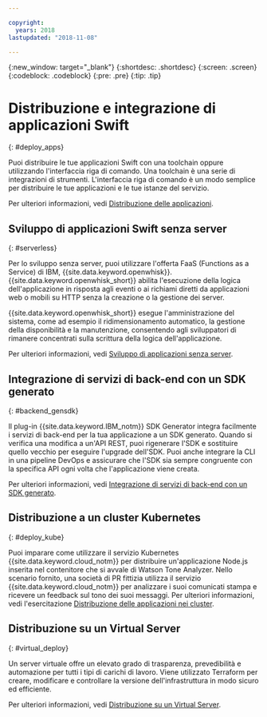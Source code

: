 ```yaml
---

copyright:
  years: 2018
lastupdated: "2018-11-08"

---
```

{:new_window: target="_blank"}
{:shortdesc: .shortdesc}
{:screen: .screen}
{:codeblock: .codeblock}
{:pre: .pre}
{:tip: .tip}

# Distribuzione e integrazione di applicazioni Swift
{: #deploy_apps}

Puoi distribuire le tue applicazioni Swift con una toolchain oppure utilizzando l'interfaccia riga di comando. Una toolchain è una serie di integrazioni di strumenti. L'interfaccia riga di comando è un modo semplice per distribuire le tue applicazioni e le tue istanze del servizio.

Per ulteriori informazioni, vedi [Distribuzione delle applicazioni](../apps/dep-app-tool.html).

## Sviluppo di applicazioni Swift senza server
{: #serverless}

Per lo sviluppo senza server, puoi utilizzare l'offerta FaaS (Functions as a Service) di IBM, {{site.data.keyword.openwhisk}}. {{site.data.keyword.openwhisk_short}} abilita l'esecuzione della logica dell'applicazione in risposta agli eventi o ai richiami diretti da applicazioni web o mobili su HTTP senza la creazione o la gestione dei server.

{{site.data.keyword.openwhisk_short}} esegue l'amministrazione del sistema, come ad esempio il ridimensionamento automatico, la gestione della disponibilità e la manutenzione, consentendo agli sviluppatori di rimanere concentrati sulla scrittura della logica dell'applicazione.

Per ulteriori informazioni, vedi [Sviluppo di applicazioni senza server](../apps/deploying/functions.html).

## Integrazione di servizi di back-end con un SDK generato
{: #backend_gensdk}

Il plug-in {{site.data.keyword.IBM_notm}} SDK Generator integra facilmente i servizi di back-end per la tua applicazione a un SDK generato. Quando si verifica una modifica a un'API REST, puoi rigenerare l'SDK e sostituire quello vecchio per eseguire l'upgrade dell'SDK. Puoi anche integrare la CLI in una pipeline DevOps e assicurare che l'SDK sia sempre congruente con la specifica API ogni volta che l'applicazione viene creata.

Per ulteriori informazioni, vedi [Integrazione di servizi di back-end con un SDK generato](/docs/swift/backend/cli_sdkgen.html).

## Distribuzione a un cluster Kubernetes
{: #deploy_kube}

Puoi imparare come utilizzare il servizio Kubernetes {{site.data.keyword.cloud_notm}} per distribuire un'applicazione Node.js inserita nel contenitore che si avvale di Watson Tone Analyzer. Nello scenario fornito, una società di PR fittizia utilizza il servizio {{site.data.keyword.cloud_notm}} per analizzare i suoi comunicati stampa e ricevere un feedback sul tono dei suoi messaggi. Per ulteriori informazioni, vedi l'esercitazione [Distribuzione delle applicazioni nei cluster](../containers/cs_tutorials_apps.html).

## Distribuzione su un Virtual Server
{: #virtual_deploy}

Un server virtuale offre un elevato grado di trasparenza, prevedibilità e automazione per tutti i tipi di carichi di lavoro. Viene utilizzato Terraform per creare, modificare e controllare la versione dell'infrastruttura in modo sicuro ed efficiente.

Per ulteriori informazioni, vedi [Distribuzione su un Virtual Server](../apps/vsi-deploy.html).
